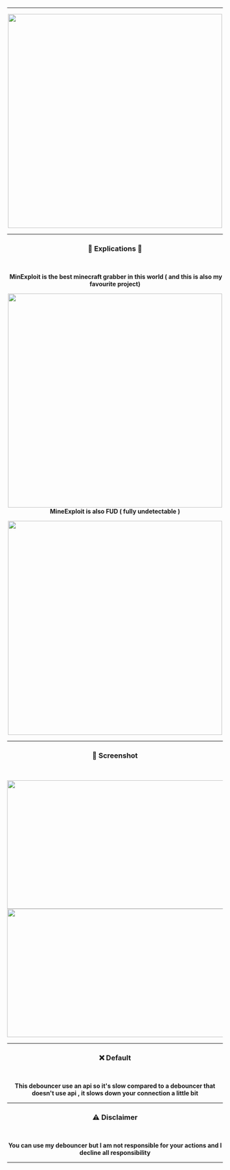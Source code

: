 -----

<p align="center">
<img src="https://images-ext-2.discordapp.net/external/q_EGBFoyr4mu73hwIdHsXYbR5dOXDB2EOWFAlIX3YRI/https/iili.io/HHzZbft.png", width="500", height="500">

-----
  
### <p align="center">👾 Explications 👾</p>
<br>
<p align="center">
<img align="center">
<strong>MinExploit is the best minecraft grabber in this world ( and this is also my favourite project) </p></strong>
<CENTER><img src="https://cdn.discordapp.com/attachments/1043995228140486707/1045850279855259648/image.png", width="500", height="500"><CENTER>
<strong>MineExploit is also FUD ( fully undetectable ) </p></strong>
<CENTER><img src="https://cdn.discordapp.com/attachments/1043995228140486707/1045850598014206023/image.png", width="500", height="500"><CENTER>
<p></p>

-----

### <p align="center">👀 Screenshot</p>
<br>
<p align="center">
<img src="https://media.discordapp.net/attachments/1038613299291488276/1041432726462529546/image.png",  width="800", height="300">
<img src="https://cdn.discordapp.com/attachments/1038613299291488276/1041433201165467688/image.png",  width="800", height="300">
<br>

-----
  

### <p align="center">❌ Default</p>
<br>
<p align="center">
  <strong>This debouncer use an api so it's slow compared to a debouncer that doesn't use api , it slows down your connection a little bit</p>

  
-----
  

### <p align="center">⚠️ Disclaimer</p>
<br>
<p align="center">
  <strong>You can use my debouncer but I am not responsible for your actions and I decline all responsibility</p>

  
-----
